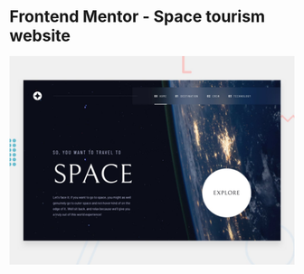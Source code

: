 # Frontend Mentor - Space tourism website

![Design preview for the Space tourism website coding challenge](./preview.jpg)